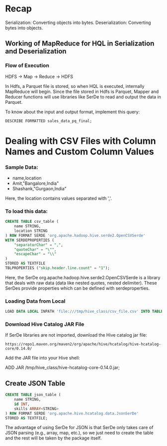# Recap

Serialization: Converting objects into bytes.
Deserialization: Converting bytes into objects.

## Working of MapReduce for HQL in Serialization and Deserialization

### Flow of Execution
HDFS -> Map -> Reduce -> HDFS

In Hdfs, a Parquet file is stored, so when HQL is executed, internally MapReduce will begin. Since the file stored in Hdfs is Parquet, Mapper and Reducer functions will use libraries like SerDe to read and output the data in Parquet.

To know about the input and output format, implement this query:

```sql
DESCRIBE FORMATTED sales_data_pq_final;
```

# Dealing with CSV Files with Column Names and Custom Column Values
### Sample Data:
- name,location
- Amit,"Bangalore,India"
- Shashank,"Gurgaon,India"

Here, the location contains values separated with ','.

### To load this data:

```sql
CREATE TABLE csv_table (
    name STRING,
    location STRING
) ROW FORMAT SERDE 'org.apache.hadoop.hive.serde2.OpenCSVSerde'
WITH SERDEPROPERTIES (
    "separatorChar" = ",",
    "quoteChar" = "\"",
    "escapeChar" = "\\"
)
STORED AS TEXTFILE
TBLPROPERTIES ("skip.header.line.count" = "1");
```

Here, the SerDe org.apache.hadoop.hive.serde2.OpenCSVSerde is a library that deals with raw data (data like nested quotes, nested delimiter). These SerDes provide properties which can be defined with serdeproperties.

### Loading Data from Local

```sql
LOAD DATA LOCAL INPATH 'file:///tmp/hive_class/csv_file.csv' INTO TABLE csv_table;
```

### Download Hive Catalog JAR File

If SerDe libraries are not imported, download the Hive catalog jar file:

```
https://repo1.maven.org/maven2/org/apache/hive/hcatalog/hive-hcatalog-core/0.14.0/
```

Add the JAR file into your Hive shell:

ADD JAR /tmp/hive_class/hive-hcatalog-core-0.14.0.jar;

## Create JSON Table

```sql
CREATE TABLE json_table (
    name STRING,
    id INT,
    skills ARRAY<STRING>
) ROW FORMAT SERDE 'org.apache.hive.hcatalog.data.JsonSerDe'
STORED AS TEXTFILE;
```

The advantage of using SerDe for JSON is that SerDe only takes care of JSON parsing (e.g., array, map, etc.), so we just need to create the table and the rest will be taken by the package itself.

